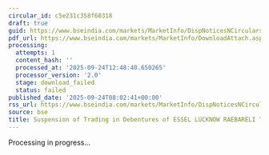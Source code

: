 ```yaml
---
circular_id: c5e231c358f60318
draft: true
guid: https://www.bseindia.com/markets/MarketInfo/DispNoticesNCirculars.aspx?Noticeid={FB32DA78-8537-43C0-A06D-DCD3C024C239}&noticeno=20250924-7&dt=09/24/2025&icount=7&totcount=38&flag=0
pdf_url: https://www.bseindia.com/markets/MarketInfo/DownloadAttach.aspx?id=20250924-7&attachedId=
processing:
  attempts: 1
  content_hash: ''
  processed_at: '2025-09-24T12:48:40.650265'
  processor_version: '2.0'
  stage: download_failed
  status: failed
published_date: '2025-09-24T08:02:41+00:00'
rss_url: https://www.bseindia.com/markets/MarketInfo/DispNoticesNCirculars.aspx?Noticeid={FB32DA78-8537-43C0-A06D-DCD3C024C239}&noticeno=20250924-7&dt=09/24/2025&icount=7&totcount=38&flag=0
source: bse
title: Suspension of Trading in Debentures of ESSEL LUCKNOW RAEBARELI TOLL ROADS LIMITED
---
```


Processing in progress...